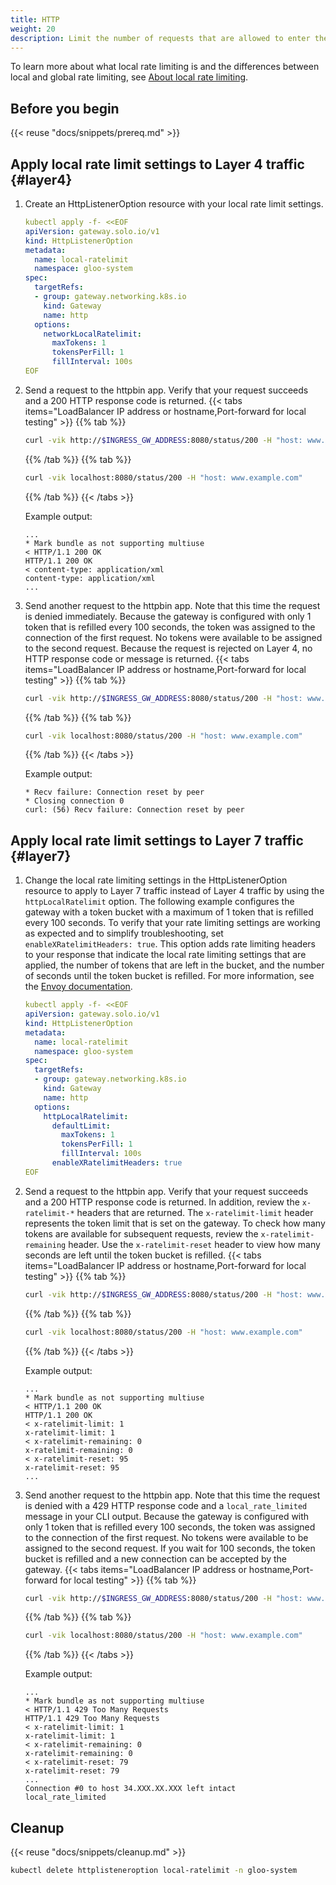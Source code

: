 ```yaml
---
title: HTTP
weight: 20
description: Limit the number of requests that are allowed to enter the cluster before global rate limiting and external auth policies are applied.  
---
```


To learn more about what local rate limiting is and the differences between local and global rate limiting, see [About local rate limiting](/security/ratelimit/local/overview/).

## Before you begin

{{< reuse "docs/snippets/prereq.md" >}}

## Apply local rate limit settings to Layer 4 traffic {#layer4}

1. Create an HttpListenerOption resource with your local rate limit settings.  
   ```yaml
   kubectl apply -f- <<EOF
   apiVersion: gateway.solo.io/v1
   kind: HttpListenerOption
   metadata:
     name: local-ratelimit
     namespace: gloo-system
   spec:
     targetRefs: 
     - group: gateway.networking.k8s.io
       kind: Gateway
       name: http
     options: 
       networkLocalRatelimit: 
         maxTokens: 1
         tokensPerFill: 1
         fillInterval: 100s  
   EOF
   ```

2. Send a request to the httpbin app. Verify that your request succeeds and a 200 HTTP response code is returned. 
   {{< tabs items="LoadBalancer IP address or hostname,Port-forward for local testing" >}}
   {{% tab  %}}
   ```sh
   curl -vik http://$INGRESS_GW_ADDRESS:8080/status/200 -H "host: www.example.com:8080"
   ```
   {{% /tab %}}
   {{% tab %}}
   ```sh
   curl -vik localhost:8080/status/200 -H "host: www.example.com"
   ```
   {{% /tab %}}
   {{< /tabs >}}
   
   Example output: 
   ```
   ...
   * Mark bundle as not supporting multiuse
   < HTTP/1.1 200 OK
   HTTP/1.1 200 OK
   < content-type: application/xml
   content-type: application/xml
   ...
   ```

3. Send another request to the httpbin app. Note that this time the request is denied immediately. Because the gateway is configured with only 1 token that is refilled every 100 seconds, the token was assigned to the connection of the first request. No tokens were available to be assigned to the second request. Because the request is rejected on Layer 4, no HTTP response code or message is returned. 
   {{< tabs items="LoadBalancer IP address or hostname,Port-forward for local testing" >}}
   {{% tab  %}}
   ```sh
   curl -vik http://$INGRESS_GW_ADDRESS:8080/status/200 -H "host: www.example.com:8080"
   ```
   {{% /tab %}}
   {{% tab  %}}
   ```sh
   curl -vik localhost:8080/status/200 -H "host: www.example.com"
   ```
   {{% /tab %}}
   {{< /tabs >}}

   Example output: 
   ```
   * Recv failure: Connection reset by peer
   * Closing connection 0
   curl: (56) Recv failure: Connection reset by peer
   ```

## Apply local rate limit settings to Layer 7 traffic {#layer7}

1. Change the local rate limiting settings in the HttpListenerOption resource to apply to Layer 7 traffic instead of Layer 4 traffic by using the `httpLocalRatelimit` option. The following example configures the gateway with a token bucket with a maximum of 1 token that is refilled every 100 seconds. To verify that your rate limiting settings are working as expected and to simplify troubleshooting, set `enableXRatelimitHeaders: true`. This option adds rate limiting headers to your response that indicate the local rate limiting settings that are applied, the number of tokens that are left in the bucket, and the number of seconds until the token bucket is refilled. For more information, see the [Envoy documentation](https://www.envoyproxy.io/docs/envoy/latest/api-v3/extensions/common/ratelimit/v3/ratelimit.proto#envoy-v3-api-enum-extensions-common-ratelimit-v3-xratelimitheadersrfcversion).
   ```yaml
   kubectl apply -f- <<EOF
   apiVersion: gateway.solo.io/v1
   kind: HttpListenerOption
   metadata:
     name: local-ratelimit
     namespace: gloo-system
   spec: 
     targetRefs: 
     - group: gateway.networking.k8s.io
       kind: Gateway
       name: http
     options: 
       httpLocalRatelimit: 
         defaultLimit:
           maxTokens: 1
           tokensPerFill: 1
           fillInterval: 100s
         enableXRatelimitHeaders: true
   EOF
   ```

2. Send a request to the httpbin app. Verify that your request succeeds and a 200 HTTP response code is returned. In addition, review the `x-ratelimit-*` headers that are returned. The `x-ratelimit-limit` header represents the token limit that is set on the gateway. To check how many tokens are available for subsequent requests, review the `x-ratelimit-remaining` header. Use the `x-ratelimit-reset` header to view how many seconds are left until the token bucket is refilled.
   {{< tabs items="LoadBalancer IP address or hostname,Port-forward for local testing" >}}
   {{% tab  %}}
   ```sh
   curl -vik http://$INGRESS_GW_ADDRESS:8080/status/200 -H "host: www.example.com:8080"
   ```
   {{% /tab %}}
   {{% tab  %}}
   ```sh
   curl -vik localhost:8080/status/200 -H "host: www.example.com"
   ```
   {{% /tab %}}
   {{< /tabs >}}

   Example output: 
   ```
   ...
   * Mark bundle as not supporting multiuse
   < HTTP/1.1 200 OK
   HTTP/1.1 200 OK
   < x-ratelimit-limit: 1
   x-ratelimit-limit: 1
   < x-ratelimit-remaining: 0
   x-ratelimit-remaining: 0
   < x-ratelimit-reset: 95
   x-ratelimit-reset: 95
   ...
   ```

3. Send another request to the httpbin app. Note that this time the request is denied with a 429 HTTP response code and a `local_rate_limited` message in your CLI output. Because the gateway is configured with only 1 token that is refilled every 100 seconds, the token was assigned to the connection of the first request. No tokens were available to be assigned to the second request. If you wait for 100 seconds, the token bucket is refilled and a new connection can be accepted by the gateway. 
   {{< tabs items="LoadBalancer IP address or hostname,Port-forward for local testing" >}}
   {{% tab  %}}
   ```sh
   curl -vik http://$INGRESS_GW_ADDRESS:8080/status/200 -H "host: www.example.com:8080"
   ```
   {{% /tab %}}
   {{% tab %}}
   ```sh
   curl -vik localhost:8080/status/200 -H "host: www.example.com"
   ```
   {{% /tab %}}
   {{< /tabs >}}

   Example output:
   ```
   ...
   * Mark bundle as not supporting multiuse
   < HTTP/1.1 429 Too Many Requests
   HTTP/1.1 429 Too Many Requests
   < x-ratelimit-limit: 1
   x-ratelimit-limit: 1
   < x-ratelimit-remaining: 0
   x-ratelimit-remaining: 0
   < x-ratelimit-reset: 79
   x-ratelimit-reset: 79
   ...
   Connection #0 to host 34.XXX.XX.XXX left intact
   local_rate_limited      
   ```
   

## Cleanup

{{< reuse "docs/snippets/cleanup.md" >}}

```sh
kubectl delete httplisteneroption local-ratelimit -n gloo-system
```
